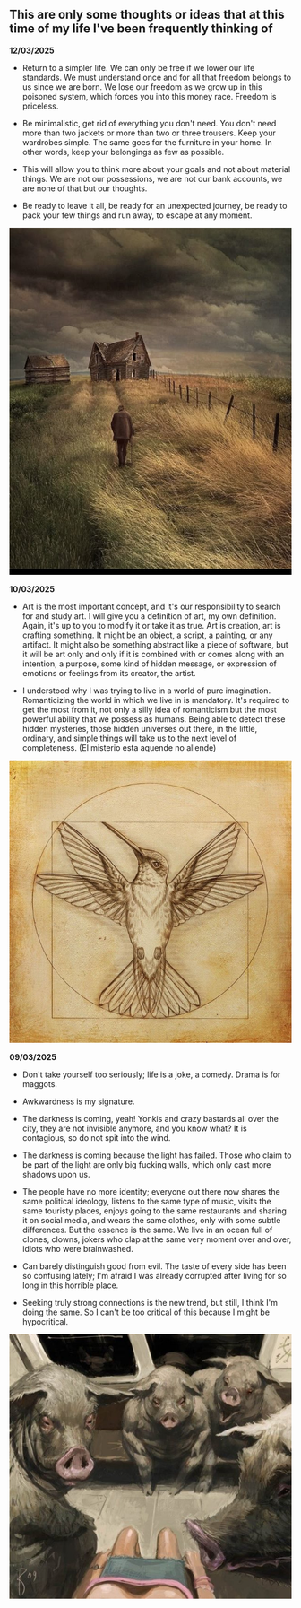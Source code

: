 ## This are only some thoughts or ideas that at this time of my life I've been frequently thinking of


**12/03/2025**

- Return to a simpler life. We can only be free if we lower our life standards. We must understand once and for all that freedom
belongs to us since we are born. We lose our freedom as we grow up in this poisoned system, which forces you into this money race. Freedom is priceless.

- Be minimalistic, get rid of everything you don't need. You don't need more than two jackets or more than two or three trousers. Keep your
wardrobes simple. The same goes for the furniture in your home. In other words, keep your belongings as few as possible.

- This will allow you to think more about your goals and not about material things. We are not our possessions, we are not our bank accounts, we
are none of that but our thoughts.

- Be ready to leave it all, be ready for an unexpected journey, be ready to pack your few things and run away, to escape at any moment.

![A Simpler life](./farm.jpeg)

**10/03/2025**

- Art is the most important concept, and it's our responsibility to search for and study art.
I will give you a definition of art, my own definition. Again, it's up to you to modify it or take it as true.
Art is creation, art is crafting something. It might be an object, a script, a painting, or any artifact. It might also be something
abstract like a piece of software, but it will be art only and only if it is combined with or comes along with an intention, a purpose,
some kind of hidden message, or expression of emotions or feelings from its creator, the artist.

- I understood why I was trying to live in a world of pure imagination. Romanticizing the world in which we live in is mandatory.
It's required to get the most from it, not only a silly idea of romanticism but the most powerful ability that we possess as humans.
Being able to detect these hidden mysteries, those hidden universes out there, in the little, ordinary, and simple things will take us
to the next level of completeness. (El misterio esta aquende no allende)

![A Simpler life](./bird.jpeg)

**09/03/2025**

- Don't take yourself too seriously; life is a joke, a comedy. Drama is for maggots.

- Awkwardness is my signature.

- The darkness is coming, yeah! Yonkis and crazy bastards all over the city, they are not invisible anymore, and you know what?
It is contagious, so do not spit into the wind.

- The darkness is coming because the light has failed. Those who claim to be part of the light are only big fucking walls, which only cast more shadows upon us.

- The people have no more identity; everyone out there now shares the same political ideology, listens to the same type of music, visits the same touristy places,
enjoys going to the same restaurants and sharing it on social media, and wears the same clothes, only with some subtle differences. 
But the essence is the same. We live in an ocean full of clones, clowns, jokers who clap at the same very moment over and over, idiots who were brainwashed.

- Can barely distinguish good from evil. The taste of every side has been so confusing lately; I'm afraid I was already corrupted after living for so long in this horrible place.

- Seeking truly strong connections is the new trend, but still, I think I'm doing the same. So I can't be too critical of this because I might be hypocritical.

![A Simpler life](./pig.jpeg)